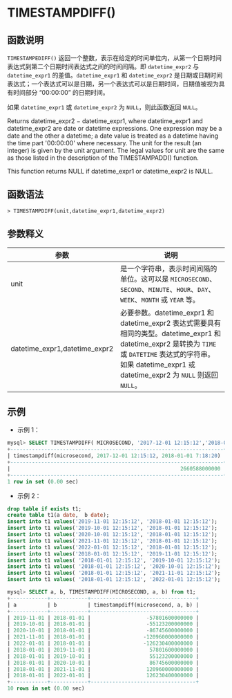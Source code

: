 # **TIMESTAMPDIFF()**

## **函数说明**

`TIMESTAMPEDIFF()` 返回一个整数，表示在给定的时间单位内，从第一个日期时间表达式到第二个日期时间表达式之间的时间间隔。即 `datetime_expr2` 与 `datetime_expr1` 的差值。`datetime_expr1` 和 `datetime_expr2` 是日期或日期时间表达式；一个表达式可以是日期，另一个表达式可以是日期时间，日期值被视为具有时间部分 “00:00:00” 的日期时间。

如果 `datetime_expr1` 或 `datetime_expr2` 为 `NULL`，则此函数返回 `NULL`。


Returns datetime_expr2 − datetime_expr1, where datetime_expr1 and datetime_expr2 are date or datetime expressions. One expression may be a date and the other a datetime; a date value is treated as a datetime having the time part '00:00:00' where necessary. The unit for the result (an integer) is given by the unit argument. The legal values for unit are the same as those listed in the description of the TIMESTAMPADD() function.

This function returns NULL if datetime_expr1 or datetime_expr2 is NULL.

## **函数语法**

```
> TIMESTAMPDIFF(unit,datetime_expr1,datetime_expr2)
```

## **参数释义**

|  参数   | 说明  |
|  ----  | ----  |
|  unit| 是一个字符串，表示时间间隔的单位。这可以是 `MICROSECOND`、`SECOND`、`MINUTE`、`HOUR`、`DAY`、`WEEK`、`MONTH` 或 `YEAR` 等。 |
| datetime_expr1,datetime_expr2  | 必要参数。datetime_expr1 和 datetime_expr2 表达式需要具有相同的类型。datetime_expr1 和 datetime_expr2 是转换为 `TIME` 或 `DATETIME` 表达式的字符串。如果 datetime_expr1 或 datetime_expr2 为 `NULL` 则返回 `NULL`。 |

## **示例**

- 示例 1：

```sql
mysql> SELECT TIMESTAMPDIFF( MICROSECOND, '2017-12-01 12:15:12','2018-01-01 7:18:20');
+---------------------------------------------------------------------+
| timestampdiff(microsecond, 2017-12-01 12:15:12, 2018-01-01 7:18:20) |
+---------------------------------------------------------------------+
|                                                       2660588000000 |
+---------------------------------------------------------------------+
1 row in set (0.00 sec)
```

- 示例 2：

```sql
drop table if exists t1;
create table t1(a date,  b date);
insert into t1 values('2019-11-01 12:15:12', '2018-01-01 12:15:12');
insert into t1 values('2019-10-01 12:15:12', '2018-01-01 12:15:12');
insert into t1 values('2020-10-01 12:15:12', '2018-01-01 12:15:12');
insert into t1 values('2021-11-01 12:15:12', '2018-01-01 12:15:12');
insert into t1 values('2022-01-01 12:15:12', '2018-01-01 12:15:12');
insert into t1 values('2018-01-01 12:15:12', '2019-11-01 12:15:12');
insert into t1 values( '2018-01-01 12:15:12', '2019-10-01 12:15:12');
insert into t1 values( '2018-01-01 12:15:12', '2020-10-01 12:15:12');
insert into t1 values( '2018-01-01 12:15:12', '2021-11-01 12:15:12');
insert into t1 values( '2018-01-01 12:15:12', '2022-01-01 12:15:12');

mysql> SELECT a, b, TIMESTAMPDIFF(MICROSECOND, a, b) from t1;
+------------+------------+----------------------------------+
| a          | b          | timestampdiff(microsecond, a, b) |
+------------+------------+----------------------------------+
| 2019-11-01 | 2018-01-01 |                  -57801600000000 |
| 2019-10-01 | 2018-01-01 |                  -55123200000000 |
| 2020-10-01 | 2018-01-01 |                  -86745600000000 |
| 2021-11-01 | 2018-01-01 |                 -120960000000000 |
| 2022-01-01 | 2018-01-01 |                 -126230400000000 |
| 2018-01-01 | 2019-11-01 |                   57801600000000 |
| 2018-01-01 | 2019-10-01 |                   55123200000000 |
| 2018-01-01 | 2020-10-01 |                   86745600000000 |
| 2018-01-01 | 2021-11-01 |                  120960000000000 |
| 2018-01-01 | 2022-01-01 |                  126230400000000 |
+------------+------------+----------------------------------+
10 rows in set (0.00 sec)
```
